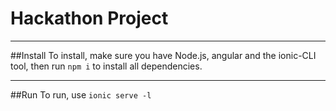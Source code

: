 # Hackathon Project
___
##Install
To install, make sure you have Node.js, angular and the ionic-CLI tool, then run `npm i` to install all dependencies.
___
##Run
To run, use `ionic serve -l`
